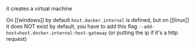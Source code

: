 it creates a virtual machine 

On [[windows]] by default `host.docker.internal` is defined, but on [[linux]] it does NOT exist by default, you have to add this flag `--add-host=host.docker.internal:host-gateway` (or putting the ip if it's a http request)
 